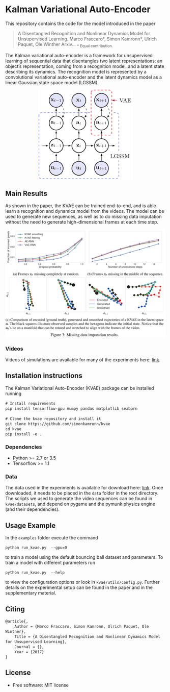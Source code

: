 # Kalman Variational Auto-Encoder
This repository contains the code for the model introduced in the paper
> A Disentangled Recognition and Nonlinear Dynamics Model for Unsupervised Learning.
> Marco Fraccaro*, Simon Kamronn*, Ulrich Paquet, Ole Winther
> Arxiv...
> <sub>* Equal contribution.</sub>

The Kalman variational auto-encoder is a framework for unsupervised learning of sequential data that disentangles two latent representations: an object’s representation, coming from a recognition model, and a latent state describing its dynamics. The recognition model is represented by a convolutional variational auto-encoder and the latent dynamics model as a linear Gaussian state space model (LGSSM).
<div style="text-align:center"><img src="assets/kvae_figure.png" width="300"></div>

## Main Results
As shown in the paper, the KVAE can be trained end-to-end, and is able learn a recognition and dynamics model from the videos. 
The model can be used to generate new sequences, as well as to do missing data imputation without the need to generate high-dimensional frames at each time step.
<div style="text-align:center"><img src="assets/results.png" width="800"></div>

### Videos
Videos of simulations are available for many of the experiments here: [link](https://drive.google.com/drive/folders/0B7BmG5ubHI3UeDNLbVVXWDRVUnM?usp=sharing).

## Installation instructions
The Kalman Variational Auto-Encoder (KVAE) package can be installed running
```
# Install requirements
pip install tensorflow-gpu numpy pandas matplotlib seaborn

# Clone the kvae repository and install it
git clone https://github.com/simonkamronn/kvae
cd kvae
pip install -e .
```

### Dependencies
- Python >= 2.7 or 3.5
- Tensorflow >= 1.1

### Data
The data used in the experiments is available for download here: [link](https://drive.google.com/drive/folders/0B7BmG5ubHI3UeDNLbVVXWDRVUnM?usp=sharing). Once downloaded, it needs to be placed in the `data` folder in the root directory.
The scripts we used to generate the video sequences can be found in `kvae/datasets`, and depend on pygame and the pymunk physics engine (and their dependencies).

## Usage Example
In the `examples` folder execute the command
```
python run_kvae.py  --gpu=0
```
to train a model using the default bouncing ball dataset and parameters. To train a model with different parameters run
```
python run_kvae.py  --help
```
to view the configuration options or look in `kvae/utils/config.py`. Further details on the experimental setup can be found in the paper and in the supplementary material.

## Citing
```
@article{,
    Author = {Marco Fraccaro, Simon Kamronn, Ulrich Paquet, Ole Winther},
    Title = {A Disentangled Recognition and Nonlinear Dynamics Model for Unsupervised Learning},
    Journal = {},
    Year = {2017}
}
```
## License
* Free software: MIT license
